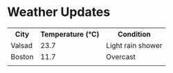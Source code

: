 # Weather Updates

<!-- WEATHER-UPDATE-START -->
<table><tr><th>City</th><th>Temperature (°C)</th><th>Condition</th></tr><tr><td>Valsad</td><td>23.7</td><td>Light rain shower</td></tr><tr><td>Boston</td><td>11.7</td><td>Overcast</td></tr><tr><td></td><td></td><td></td></tr></table>
<!-- WEATHER-UPDATE-END -->
